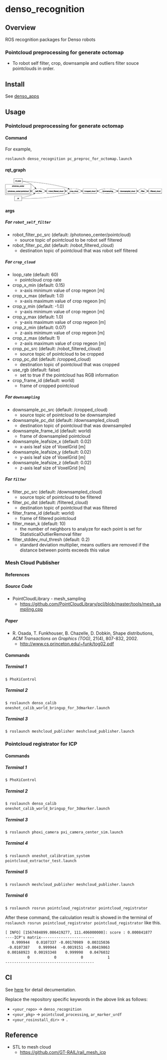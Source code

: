# denso_recognition

## Overview
ROS recognition packages for Denso robots

### Pointcloud preprocessing for generate octomap
- To robot self filter, crop, downsample and outliers filter souce pointclouds in order.

## Install

See [denso_apps](https://github.com/Nishida-Lab/denso_apps)

## Usage

### Pointcloud preprocessing for generate octomap
#### Command

For example,
```bash
roslaunch denso_recognition pc_preproc_for_octomap.launch
```

#### rqt_graph
![pc_preproc](.img/pc_preproc_graph.png)

#### args
##### For `robot_self_filter`
- robot_filter_pc_src (default: /photoneo_center/pointcloud)
  - source topic of pointcloud to be robot self filtered
- robot_filter_pc_dst (default: /robot_filtered_cloud)
  - destination topic of pointcloud that was robot self filtered

##### For `crop_cloud`
- loop_rate (default: 60)
  - pointcloud crop rate
- crop_x_min (default: 0.15)
  - x-axis minimum value of crop regeon [m]
- crop_x_max (default: 1.0)
  - x-axis maximum value of crop regeon [m]
- crop_y_min (default: -1.0)
  - y-axis minimum value of crop regeon [m]
- crop_y_max (default: 1.0)
  - y-axis maximum value of crop regeon [m]
- crop_z_min (default: 0.07)
  - z-axis minimum value of crop regeon [m]
- crop_z_max (default: 1)
  - z-axis maximum value of crop regeon [m]
- crop_pc_src (default: /robot_filtered_cloud)
  - source topic of pointcloud to be cropped
- crop_pc_dst (default: /cropped_cloud)
  - destination topic of pointcloud that was cropped
- use_rgb (default: false)
  - set to true if the pointcloud has RGB information
- crop_frame_id (default: world)
  - frame of cropped pointcloud

##### For `downsampling`
- downsample_pc_src (default: /cropped_cloud)
  - source topic of pointcloud to be downsampled
- downsample_pc_dst (default: /downsampled_cloud)
  - destination topic of pointcloud that was downsampled
- downsample_frame_id (default: world)
  - frame of downsampled pointcloud
- downsample_leafsize_x (default: 0.02)
  - x-axis leaf size of VoxelGrid [m]
- downsample_leafsize_y (default: 0.02)
  - y-axis leaf size of VoxelGrid [m]
- downsample_leafsize_z (default: 0.02)
  - z-axis leaf size of VoxelGrid [m]

##### For `filter`
- filter_pc_src (default: /downsampled_cloud)
  - source topic of pointcloud to be filtered
- filter_pc_dst (default: /filtered_cloud)
  - destination topic of pointcloud that was filtered
- filter_frame_id (default: world)
  - frame of filtered pointcloud
- filter_mean_k (default: 10)
  - the number of neighbors to analyze for each point is set for StatisticalOutlierRemoval filter
- filter_stddev_mul_thresh (default: 0.2)
  - standard deviation multiplier, means outliers are removed if the distance between points exceeds this value

### Mesh Cloud Publisher
#### References
##### Source Code
- PointCloudLibrary - mesh_sampling
   - https://github.com/PointCloudLibrary/pcl/blob/master/tools/mesh_sampling.cpp

##### Paper
-  R. Osada, T. Funkhouser, B. Chazelle, D. Dobkin, Shape distributions, *ACM Transactions on Graphics (TOG)*, 21(4), 807-832, 2002.
   - http://www.cs.princeton.edu/~funk/tog02.pdf

#### Commands

##### Terminal 1
```
$ PhoXiControl
```
##### Terminal 2
```
$ roslaunch denso_calib oneshot_calib_world_bringup_for_3dmarker.launch
```
##### Terminal 3
```
$ roslaunch meshcloud_publisher meshcloud_publisher.launch
```

### Pointcloud registrator for ICP

#### Commands

##### Terminal 1
```
$ PhoXiControl
```
##### Terminal 2
```
$ roslaunch denso_calib oneshot_calib_world_bringup_for_3dmarker.launch
```
##### Terminal 3
```
$ roslaunch phoxi_camera pxi_camera_center_sim.launch
```
##### Terminal 4
```
$ roslaunch oneshot_calibration_system pointcloud_extractor_test.launch
```
##### Terminal 5
```
$ roslaunch meshcloud_publisher meshcloud_publisher.launch
```
##### Terminal 6
```
$ roslaunch rosrun pointcloud_registrator pointcloud_registrator
```
After these command, the calculation result is showed in the terminal of ```roslaunch rosrun pointcloud_registrator pointcloud_registrator``` like this.
```
[ INFO] [1567484899.086419277, 111.406000000]: score : 0.000841877
----ICP's matrix------------------------
   0.999944   0.0107337 -0.00170989  0.00315036
 -0.0107387    0.999944  -0.0019151 -0.00419863
 0.00168923  0.00193348    0.999998   0.0476032
          0           0           0           1
----------------------------------------
```

## CI
See [here](https://github.com/Nishida-Lab/denso_docs/tree/master/ci) for detail decumentation.

Replace the repository specific keywords in the above link as follows:
- `<your_repo>` -> `denso_recognition`
- `<your_pkg>` -> `pointcloud_processing`, `ar_marker_urdf`
- `<your_rosinstall_dir>` -> `.`


## Reference
- STL to mesh cloud
  - https://github.com/GT-RAIL/rail_mesh_icp
